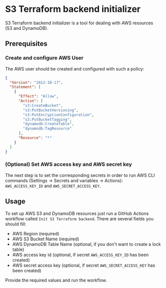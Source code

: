 # S3 Terraform backend initializer

S3 Terraform backend initializer is a tool for dealing with AWS resources (S3 and DynamoDB).
## Prerequisites

### Create and configure AWS User
The AWS user should be created and configured with such a policy:
```json
{
  "Version": "2012-10-17",
  "Statement": [
    {
      "Effect": "Allow",
      "Action": [
        "s3:CreateBucket",
        "s3:PutBucketVersioning",
        "s3:PutEncryptionConfiguration",
        "s3:PutBucketTagging",
        "dynamodb:CreateTable",
        "dynamodb:TagResource"
      ],
      "Resource": "*"
    }
  ]
}
```

### (Optional) Set AWS access key and AWS secret key
The next step is to set the corresponding secrets in order to run AWS CLI commands (Settings -> Secrets and variables -> Actions):
`AWS_ACCESS_KEY_ID` and `AWS_SECRET_ACCESS_KEY`.


## Usage
To set up AWS S3 and DynamoDB resources just run a GitHub Actions workflow called `Init S3 Terraform backend`. There are several fields you should fill:
- AWS Region (required)
- AWS S3 Bucket Name (required)
- AWS DynamoDB Table Name (optional, if you don't want to create a lock table)
- AWS access key id (optional, if secret `AWS_ACCESS_KEY_ID` has been created)
- AWS secret access key (optional, if secret `AWS_SECRET_ACCESS_KEY` has been created)

Provide the required values and run the workflow.
